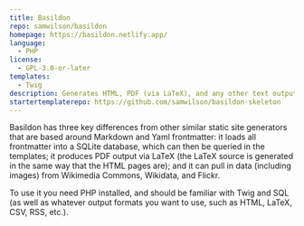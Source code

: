 ```yaml
---
title: Basildon
repo: samwilson/basildon
homepage: https://basildon.netlify.app/
language:
  - PHP
license:
  - GPL-3.0-or-later
templates:
  - Twig
description: Generates HTML, PDF (via LaTeX), and any other text output from Markdown content and Twig templates.
startertemplaterepo: https://github.com/samwilson/basildon-skeleton
---
```


Basildon has three key differences from other similar static site generators that are based around Markdown and Yaml frontmatter:
it loads all frontmatter into a SQLite database, which can then be queried in the templates;
it produces PDF output via LaTeX (the LaTeX source is generated in the same way that the HTML pages are);
and it can pull in data (including images) from Wikimedia Commons, Wikidata, and Flickr.

To use it you need PHP installed, and should be familiar with Twig and SQL
(as well as whatever output formats you want to use, such as HTML, LaTeX, CSV, RSS, etc.). 
